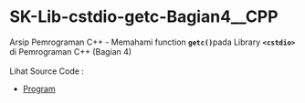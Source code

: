 # SK-Lib-cstdio-getc-Bagian4__CPP
Arsip Pemrograman C++ - Memahami function <code><b>getc()</b></code>pada Library <code><b>&lt;cstdio></b></code> di Pemrograman C++ (Bagian 4)<br><br>
Lihat Source Code : <br>
- <a href="https://github.com/RizkyKhapidsyah/SK-Lib-cstdio-getc-Bagian4__CPP/blob/master/SK-Lib-cstdio-getc-Bagian4__CPP/Source.cpp">Program</a>
